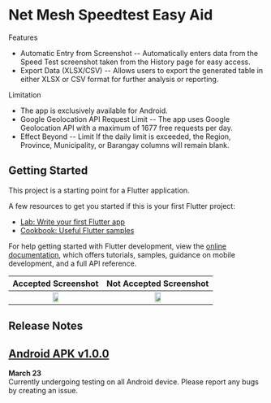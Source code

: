# Net Mesh Speedtest Easy Aid

Features
- Automatic Entry from Screenshot
    -- Automatically enters data from the Speed Test screenshot taken from the History page for easy access.
- Export Data (XLSX/CSV)
    -- Allows users to export the generated table in either XLSX or CSV format for further analysis or reporting.

Limitation
- The app is exclusively available for Android.
- Google Geolocation API Request Limit
    -- The app uses Google Geolocation API with a maximum of 1677 free requests per day.
- Effect Beyond
    -- Limit	If the daily limit is exceeded, the Region, Province, Municipality, or Barangay columns will remain blank.

## Getting Started

This project is a starting point for a Flutter application.

A few resources to get you started if this is your first Flutter project:

- [Lab: Write your first Flutter app](https://docs.flutter.dev/get-started/codelab)
- [Cookbook: Useful Flutter samples](https://docs.flutter.dev/cookbook)

For help getting started with Flutter development, view the
[online documentation](https://docs.flutter.dev/), which offers tutorials,
samples, guidance on mobile development, and a full API reference.


| <div align="center"><b>Accepted Screenshot</b></div> | <div align="center"><b>Not Accepted Screenshot</b></div> |
|-------------|--------------|
| <div align="center"><img src="https://github.com/user-attachments/assets/6af97bcc-01fe-4537-b357-071958f43625" width="25%" /></div> | <div align="center"><img src="https://github.com/user-attachments/assets/08e78679-bd20-495c-bba9-19b1934025da" width="25%" /></div> |

## Release Notes

## [Android APK v1.0.0](https://drive.google.com/file/d/1OZtMTMN_QWgK_73-J2Lyn1FuvEEOjrEU/view?usp=drive_link)
**March 23**  
Currently undergoing testing on all Android device. Please report any bugs by creating an issue.

